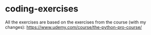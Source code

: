 # coding-exercises

All the exercises are based on the exercises from the course (with my changes):
https://www.udemy.com/course/the-python-pro-course/
